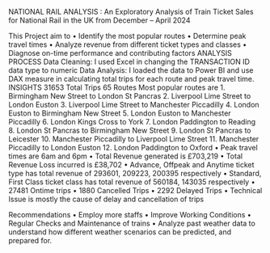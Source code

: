 NATIONAL RAIL ANALYSIS : An Exploratory Analysis of Train Ticket Sales for National Rail in the UK from December – April 2024

This Project aim to 
    • Identify the most popular routes
    • Determine peak travel times
    • Analyze revenue from different ticket types and classes
    • Diagnose on-time performance and contributing factors 
ANALYSIS PROCESS
Data Cleaning: I used Excel in changing the TRANSACTION ID data type to numeric
Data Analysis: I loaded the data to Power BI and use DAX measure in calculating total trips for each route and peak travel time. 
INSIGHTS
        31653 Total Trips
        65 Routes
       Most popular routes are
    1. Birmingham New Street to London St Pancras
    2. Liverpool Lime Street to London Euston
    3. Liverpool Lime Street to Manchester Piccadilly
    4. London Euston to Birmingham New Street
    5. London Euston to Manchester Piccadilly
    6. London Kings Cross to York
    7. London Paddington to Reading
    8. London St Pancras to Birmingham New Street
    9. London St Pancras to Leicester
    10. Manchester Piccadilly to Liverpool Lime Street 
    11. Manchester Piccadilly to London Euston
    12. London Paddington to Oxford
    • Peak travel times are 6am and 6pm
    • Total Revenue generated is £703,219
    • Total Revenue Loss incurred is £38,702
    • Advance, Offpeak and Anytime ticket type has total revenue of 293601, 209223, 200395 respectively
    • Standard, First Class ticket class has total revenue of 560184, 143035 respectively
    • 27481 Ontime trips 
    • 1880 Cancelled Trips
    • 2292 Delayed Trips
    • Technical Issue is mostly the cause of delay and cancellation of trips

Recommendations
    • Employ more staffs
    • Improve Working Conditions
    • Regular Checks and Maintenance of trains
    • Analyze past weather data to understand how different weather scenarios can be predicted, and prepared for.
